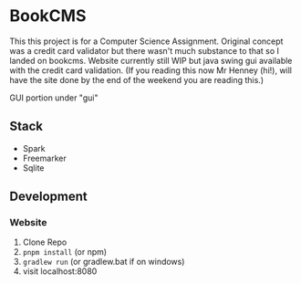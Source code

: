 
# BookCMS

This this project is for a Computer Science Assignment.
Original concept was a credit card validator but there wasn't much substance to that so I landed on bookcms.
Website currently still WIP but java swing gui available with the credit card validation.
(If you reading this now Mr Henney (hi!), will have the site done by the end of the weekend you are reading this.)

GUI portion under "gui"

## Stack

- Spark
- Freemarker
- Sqlite

## Development

### Website

1. Clone Repo
2. `pnpm install` (or npm)
3. `gradlew run` (or gradlew.bat if on windows)
4. visit localhost:8080

